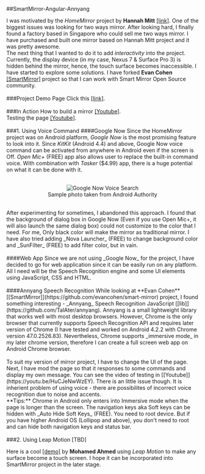 ##SmartMirror-Angular-Annyang

I was motivated by the _HomeMirror_ project by **Hannah Mitt** [[link]](https://github.com/HannahMitt/HomeMirror). One of the biggest issues was looking for two ways mirror. After looking hard, I finally found a factory based in Singapore who could sell me two ways mirror. I have purchased and built one mirror based on Hannah Mitt project and it was pretty awesome.
<br/>
The next thing that I wanted to do it to add _interactivity_ into the project. Currently, the display device (in my case, Nexus 7 & Surface Pro 3) is hidden behind the mirror, hence, the touch surface becomes inaccessible. I have started to explore some solutions. I have forked **Evan Cohen** [[SmartMirror]](https://github.com/evancohen/smart-mirror) project so that I can work with Smart Mirror Open Source community.
<br/>
<br/>
###Project Demo Page
Click this [[link]](https://4tee.github.io/smart-mirror/).
<br/>
<br/>
###In Action
How to build a mirror [[Youtube]](https://youtu.be/Ej8670gUz20).<br/>
Testing the page [[Youtube]](https://youtu.be/vG80heyKBfs).
<br/>
<br/>
###1. Using Voice Command
####Google Now
Since the HomeMirror project was on Android platform, _Google Now_ is the most promising feature to look into it. Since _KitKit_  (Android 4.4) and above, Google Now voice command can be activated from anywhere in Android even if the screen is Off. _Open Mic+_  (FREE) app also allows user to replace the built-in command voice. With combination with _Tasker_ ($4.99) app, there is a huge potential on what it can be done with it. 
<br/>
<br/>
<p align="center">
  <img src="http://cdn01.androidauthority.net/wp-content/uploads/2013/06/Google-Now-Voice-Search1-645x386.jpg" alt="Google Now Voice Search"/><br/>Sample photo taken from Android Authority
</p>
<br/>
After experimenting for sometimes, I abandoned this approach. I found that the background of dialog box in Google Now (Even if you use Open Mic+, it will also launch the same dialog box) could not customize to the color that I need. For me, Only black color will make the mirror as traditional mirror. I have also tried adding _Nova Launcher_ (FREE) to change background color and _SunFilter_ (FREE) to add filter color, but in vain.
<br/>
<br/>
####Web App
Since we are not using _Google Now_ for the project, I have decided to go for web application since it can be easily run on any platform. All I need will be the Speech Recognition engine and some UI elements using JavaScript, CSS and HTML.
<br/>
<br/>
####Annyang Speech Recognition
While looking at **Evan Cohen** [[SmartMirror]](https://github.com/evancohen/smart-mirror) project, I found something interesting - _Annyang_ Speech Recognition JavaScript [[lib]](https://github.com/TalAter/annyang). Annyang is a small lightweight library that works well with most desktop browsers. However, Chrome is the only browser that currently supports Speech Recognition API and requires later version of Chrome (I have tested and worked on Android 4.2.2 with Chrome version 47.0.2526.83). Nevertheless, Chrome supports _immersive mode_ in my later chrome version, therefore I can create a full screen web app on Android Chrome browser.
<br/>
<br/>
To suit my version of mirror project, I have to change the UI of the page. Next, I have mod the page so that it responses to some commands and display my own message. You can see the video of testing in [[Youtube]](https://youtu.be/HuCJeNwWzEY). There is an little issue though. It is inherient problem of using voice - there are possibilites of incorrect voice recognition due to noise and accents.
<br/>
**Tips:** Chrome in Android only enters into Immersive mode when the page is longer than the screen. The navigation keys aka Soft keys can be hidden with _Auto Hide Soft Keys_ (FREE). You need to root device. But if you have higher Android OS (Lollipop and above), you don't need to root and can hide both navigation keys and status bar.
<br/>
<br/>
###2. Using Leap Motion [TBD] 

Here is a cool [[demo]](https://youtu.be/Pqjq7whLkPQ) by **Mohamed Ahmed** using _Leap Motion_ to make any surface become a touch screen. I hope it can be incorporated into SmartMirror project in the later stage.

